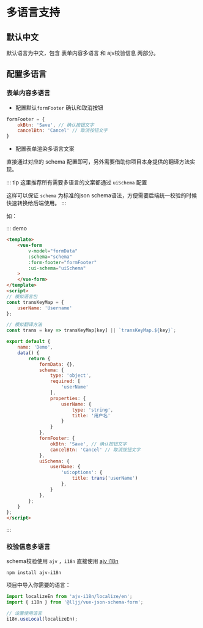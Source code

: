 # 多语言支持

## 默认中文
默认语言为中文，包含 表单内容多语言 和 ajv校验信息 两部分。

## 配置多语言

### 表单内容多语言

* 配置默认`formFooter` 确认和取消按钮

```js
formFooter = {
    okBtn: 'Save', // 确认按钮文字
    cancelBtn: 'Cancel' // 取消按钮文字
}
```

* 配置表单渲染多语言文案

直接通过对应的 schema 配置即可，另外需要借助你项目本身提供的翻译方法实现。

::: tip
这里推荐所有需要多语言的文案都通过 `uiSchema` 配置

这样可以保证 `schema` 为标准的json schema语法，方便需要后端统一校验的时候快速转换给后端使用。
:::

如：

::: demo
```html
<template>
    <vue-form
        v-model="formData"
        :schema="schema"
        :form-footer="formFooter"
        :ui-schema="uiSchema"
    >
    </vue-form>
</template>
<script>
// 模拟语言包
const transKeyMap = {
    userName: 'Username'
};

// 模拟翻译方法
const trans = key => transKeyMap[key] || `transKeyMap.${key}`;

export default {
    name: 'Demo',
    data() {
        return {
            formData: {},
            schema: {
                type: 'object',
                required: [
                    'userName'
                ],
                properties: {
                    userName: {
                        type: 'string',
                        title: '用户名'
                    }
                }
            },
            formFooter: {
                okBtn: 'Save', // 确认按钮文字
                cancelBtn: 'Cancel' // 取消按钮文字
            },
            uiSchema: {
                userName: {
                    'ui:options': {
                        title: trans('userName')
                    },
                }
            },
        };
    }
};
</script>
```
:::

### 校验信息多语言
schema校验使用 `ajv` ，`i18n` 直接使用 [ajv i18n](https://github.com/ajv-validator/ajv-i18n)

```ssh
npm install ajv-i18n
```

项目中导入你需要的语言：
```js
import localizeEn from 'ajv-i18n/localize/en';
import { i18n } from '@lljj/vue-json-schema-form';

// 设置使用语言
i18n.useLocal(localizeEn);
```

